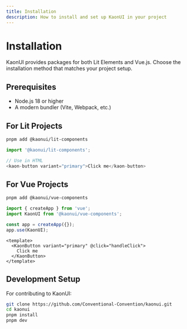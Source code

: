 ```yaml
---
title: Installation
description: How to install and set up KaonUI in your project
---
```


# Installation

KaonUI provides packages for both Lit Elements and Vue.js. Choose the installation method that matches your project setup.

## Prerequisites

- Node.js 18 or higher
- A modern bundler (Vite, Webpack, etc.)

## For Lit Projects

```bash
pnpm add @kaonui/lit-components
```

```typescript
import '@kaonui/lit-components';

// Use in HTML
<kaon-button variant="primary">Click me</kaon-button>
```

## For Vue Projects

```bash
pnpm add @kaonui/vue-components
```

```typescript
import { createApp } from 'vue';
import KaonUI from '@kaonui/vue-components';

const app = createApp({});
app.use(KaonUI);
```

```vue
<template>
  <KaonButton variant="primary" @click="handleClick">
    Click me
  </KaonButton>
</template>
```

## Development Setup

For contributing to KaonUI:

```bash
git clone https://github.com/Conventional-Convention/kaonui.git
cd kaonui
pnpm install
pnpm dev
```
